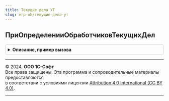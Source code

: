```yaml
---
title: Текущие дела УТ
slug: erp-uh/текущие-дела-ут
---
```



## ПриОпределенииОбработчиковТекущихДел
<details style="margin: 1em 0; padding: 0.5em; border: 1px solid #ccc; border-radius: 6px;">

<summary style="font-weight: bold; cursor: pointer;">Описание, пример вызова</summary>

```bsl

// Заполняет список обработчиков текущих дел.
//
// Параметры:
//  Обработчики - Массив - массив ссылок на модули менеджеров или общие модули, в которых
//                         определена процедура ПриЗаполненииСпискаТекущихДел.
//
Процедура ПриОпределенииОбработчиковТекущихДел(Обработчики) Экспорт
```

Пример вызова
```bsl
ТекущиеДелаУТ.ПриОпределенииОбработчиковТекущихДел(Обработчики) 
```
</details>

---

© 2024, **ООО 1С-Софт**  
Все права защищены. Эта программа и сопроводительные материалы предоставляются  
в соответствии с условиями лицензии [Attribution 4.0 International (CC BY 4.0)](https://creativecommons.org/licenses/by/4.0/legalcode).

---
